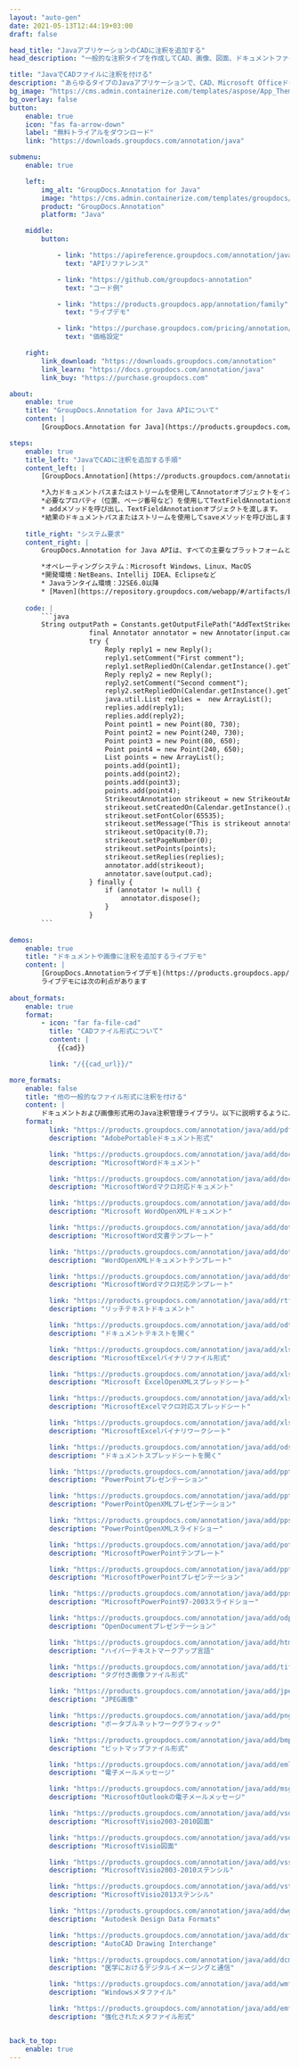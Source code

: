 ```yaml
---
layout: "auto-gen"
date: 2021-05-13T12:44:19+03:00
draft: false

head_title: "JavaアプリケーションのCADに注釈を追加する"
head_description: "一般的な注釈タイプを作成してCAD、画像、図面、ドキュメントファイル形式に追加するJava API."

title: "JavaでCADファイルに注釈を付ける"
description: "あらゆるタイプのJavaアプリケーションで、CAD、Microsoft Officeドキュメント、画像、HTML、図面、およびその他のファイル形式に注釈を追加します."
bg_image: "https://cms.admin.containerize.com/templates/aspose/App_Themes/V3/images/bg/header1.png"
bg_overlay: false
button:
    enable: true
    icon: "fas fa-arrow-down"
    label: "無料トライアルをダウンロード"
    link: "https://downloads.groupdocs.com/annotation/java"

submenu:
    enable: true

    left:
        img_alt: "GroupDocs.Annotation for Java"
        image: "https://cms.admin.containerize.com/templates/groupdocs/images/product-logos/90x90-noborder/groupdocs-annotation-java.png"
        product: "GroupDocs.Annotation"
        platform: "Java"

    middle:
        button:

            - link: "https://apireference.groupdocs.com/annotation/java"
              text: "APIリファレンス"

            - link: "https://github.com/groupdocs-annotation"
              text: "コード例"

            - link: "https://products.groupdocs.app/annotation/family"
              text: "ライブデモ"

            - link: "https://purchase.groupdocs.com/pricing/annotation/java"
              text: "価格設定"

    right:
        link_download: "https://downloads.groupdocs.com/annotation"
        link_learn: "https://docs.groupdocs.com/annotation/java"
        link_buy: "https://purchase.groupdocs.com"

about:
    enable: true
    title: "GroupDocs.Annotation for Java APIについて"
    content: |
        [GroupDocs.Annotation for Java](https://products.groupdocs.com/{{$1}/java)は、注釈の作成、追加、編集、削除、抽出、およびエクスポートを包括的にサポートする、注釈管理用のネイティブJavaAPIです。画像およびドキュメントファイル形式から。ユーザーは、コメント、メモ、コメント、およびPDF、HTML、Microsoft Word文書、Excelスプレッドシート、Visioダイアグラム、PowerPointプレゼンテーション、図面、画像、およびその他の多くのファイル形式のテキスト、グラフィックス、透かしを含む13種類の注釈を簡単に抽出できます。注釈処理機能は、インポートされたドキュメントから注釈を正確に読み取ることができ、注釈のカスタマイズを実装した後、元のファイル形式または目的のファイル形式にエクスポートして戻すことができます。

steps:
    enable: true
    title_left: "JavaでCADに注釈を追加する手順"
    content_left: |
        [GroupDocs.Annotation](https://products.groupdocs.com/annotation/java)を使用すると、Java開発者は、いくつかの簡単な手順を実装することで、Javaベースのアプリケーション内のCADファイルにさまざまな注釈タイプを簡単に追加できます。

        *入力ドキュメントパスまたはストリームを使用してAnnotatorオブジェクトをインスタンス化します。
        *必要なプロパティ（位置、ページ番号など）を使用してTextFieldAnnotationオブジェクトをインスタンス化します。
        * addメソッドを呼び出し、TextFieldAnnotationオブジェクトを渡します。
        *結果のドキュメントパスまたはストリームを使用してsaveメソッドを呼び出します。
        
    title_right: "システム要求"
    content_right: |
        GroupDocs.Annotation for Java APIは、すべての主要なプラットフォームとオペレーティングシステムでサポートされています。以下のコードを実行する前に、システムに次の前提条件がインストールされていることを確認してください。

        *オペレーティングシステム：Microsoft Windows、Linux、MacOS
        *開発環境：NetBeans、Intellij IDEA、Eclipseなど
        * Javaランタイム環境：J2SE6.0以降
        * [Maven](https://repository.groupdocs.com/webapp/#/artifacts/browse/tree/General/repo/com/groupdocs/groupdocs-conversion)から最新バージョンのGroupDocs.AnnotationforJavaを入手してください。
        
    code: |
        ```java
        String outputPath = Constants.getOutputFilePath("AddTextStrikeoutAnnotation", FilenameUtils.getExtension(input.cad));
                    final Annotator annotator = new Annotator(input.cad);
                    try {
                        Reply reply1 = new Reply();
                        reply1.setComment("First comment");
                        reply1.setRepliedOn(Calendar.getInstance().getTime());
                        Reply reply2 = new Reply();
                        reply2.setComment("Second comment");
                        reply2.setRepliedOn(Calendar.getInstance().getTime());
                        java.util.List replies =  new ArrayList();
                        replies.add(reply1);
                        replies.add(reply2);
                        Point point1 = new Point(80, 730);
                        Point point2 = new Point(240, 730);
                        Point point3 = new Point(80, 650);
                        Point point4 = new Point(240, 650);
                        List points = new ArrayList();
                        points.add(point1);
                        points.add(point2);
                        points.add(point3);
                        points.add(point4);
                        StrikeoutAnnotation strikeout = new StrikeoutAnnotation();
                        strikeout.setCreatedOn(Calendar.getInstance().getTime());
                        strikeout.setFontColor(65535);
                        strikeout.setMessage("This is strikeout annotation");
                        strikeout.setOpacity(0.7);
                        strikeout.setPageNumber(0);
                        strikeout.setPoints(points);
                        strikeout.setReplies(replies);
                        annotator.add(strikeout);
                        annotator.save(output.cad);
                    } finally {
                        if (annotator != null) {
                            annotator.dispose();
                        }
                    }
        ```
        
demos:
    enable: true
    title: "ドキュメントや画像に注釈を追加するライブデモ"
    content: |
        [GroupDocs.Annotationライブデモ](https://products.groupdocs.app/annotation/family)サイトにアクセスして、今すぐCADファイルに注釈を作成して追加します。  
        ライブデモには次の利点があります
        
about_formats:
    enable: true
    format:
        - icon: "far fa-file-cad"
          title: "CADファイル形式について"
          content: |
            {{cad}}

          link: "/{{cad_url}}/"

more_formats:
    enable: false
    title: "他の一般的なファイル形式に注釈を付ける"
    content: |
        ドキュメントおよび画像形式用のJava注釈管理ライブラリ。以下に説明するように、一般的なファイル形式のいくつかに注釈プロパティを追加します。
    format: 
          link: "https://products.groupdocs.com/annotation/java/add/pdf"
          description: "AdobePortableドキュメント形式"

          link: "https://products.groupdocs.com/annotation/java/add/doc"
          description: "MicrosoftWordドキュメント"

          link: "https://products.groupdocs.com/annotation/java/add/docm"
          description: "MicrosoftWordマクロ対応ドキュメント"

          link: "https://products.groupdocs.com/annotation/java/add/docx"
          description: "Microsoft WordOpenXMLドキュメント"

          link: "https://products.groupdocs.com/annotation/java/add/dot"
          description: "MicrosoftWord文書テンプレート"

          link: "https://products.groupdocs.com/annotation/java/add/dotx"
          description: "WordOpenXMLドキュメントテンプレート"

          link: "https://products.groupdocs.com/annotation/java/add/dotm"
          description: "MicrosoftWordマクロ対応テンプレート"

          link: "https://products.groupdocs.com/annotation/java/add/rtf"
          description: "リッチテキストドキュメント"

          link: "https://products.groupdocs.com/annotation/java/add/odt"
          description: "ドキュメントテキストを開く"

          link: "https://products.groupdocs.com/annotation/java/add/xls"
          description: "MicrosoftExcelバイナリファイル形式"

          link: "https://products.groupdocs.com/annotation/java/add/xlsx"
          description: "Microsoft ExcelOpenXMLスプレッドシート"

          link: "https://products.groupdocs.com/annotation/java/add/xlsm"
          description: "MicrosoftExcelマクロ対応スプレッドシート"

          link: "https://products.groupdocs.com/annotation/java/add/xlsb"
          description: "MicrosoftExcelバイナリワークシート"

          link: "https://products.groupdocs.com/annotation/java/add/ods"
          description: "ドキュメントスプレッドシートを開く"

          link: "https://products.groupdocs.com/annotation/java/add/ppt"
          description: "PowerPointプレゼンテーション"

          link: "https://products.groupdocs.com/annotation/java/add/pptx"
          description: "PowerPointOpenXMLプレゼンテーション"

          link: "https://products.groupdocs.com/annotation/java/add/ppsx"
          description: "PowerPointOpenXMLスライドショー"

          link: "https://products.groupdocs.com/annotation/java/add/potm"
          description: "MicrosoftPowerPointテンプレート"

          link: "https://products.groupdocs.com/annotation/java/add/pptm"
          description: "MicrosoftPowerPointプレゼンテーション"

          link: "https://products.groupdocs.com/annotation/java/add/pps"
          description: "MicrosoftPowerPoint97-2003スライドショー"

          link: "https://products.groupdocs.com/annotation/java/add/odp"
          description: "OpenDocumentプレゼンテーション"

          link: "https://products.groupdocs.com/annotation/java/add/html"
          description: "ハイパーテキストマークアップ言語"

          link: "https://products.groupdocs.com/annotation/java/add/tiff"
          description: "タグ付き画像ファイル形式"

          link: "https://products.groupdocs.com/annotation/java/add/jpeg"
          description: "JPEG画像"

          link: "https://products.groupdocs.com/annotation/java/add/png"
          description: "ポータブルネットワークグラフィック"

          link: "https://products.groupdocs.com/annotation/java/add/bmp"
          description: "ビットマップファイル形式"

          link: "https://products.groupdocs.com/annotation/java/add/eml"
          description: "電子メールメッセージ"

          link: "https://products.groupdocs.com/annotation/java/add/msg"
          description: "MicrosoftOutlookの電子メールメッセージ"

          link: "https://products.groupdocs.com/annotation/java/add/vsd"
          description: "MicrosoftVisio2003-2010図面"

          link: "https://products.groupdocs.com/annotation/java/add/vsdx"
          description: "MicrosoftVisio図面"

          link: "https://products.groupdocs.com/annotation/java/add/vss"
          description: "MicrosoftVisio2003-2010ステンシル"

          link: "https://products.groupdocs.com/annotation/java/add/vst"
          description: "MicrosoftVisio2013ステンシル"

          link: "https://products.groupdocs.com/annotation/java/add/dwg"
          description: "Autodesk Design Data Formats"

          link: "https://products.groupdocs.com/annotation/java/add/dxf"
          description: "AutoCAD Drawing Interchange"

          link: "https://products.groupdocs.com/annotation/java/add/dcm"
          description: "医学におけるデジタルイメージングと通信"

          link: "https://products.groupdocs.com/annotation/java/add/wmf"
          description: "Windowsメタファイル"

          link: "https://products.groupdocs.com/annotation/java/add/emf"
          description: "強化されたメタファイル形式"


back_to_top:
    enable: true
---
```


